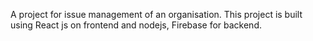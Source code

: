 A project for issue management of an organisation. This project is built using React js on frontend and nodejs, Firebase for backend.
